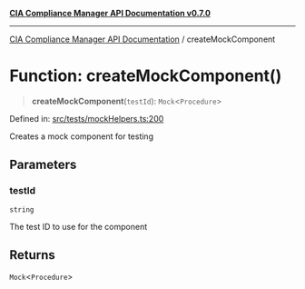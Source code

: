 [**CIA Compliance Manager API Documentation v0.7.0**](../README.md)

***

[CIA Compliance Manager API Documentation](../globals.md) / createMockComponent

# Function: createMockComponent()

> **createMockComponent**(`testId`): `Mock`\<`Procedure`\>

Defined in: [src/tests/mockHelpers.ts:200](https://github.com/Hack23/cia-compliance-manager/blob/main/src/tests/mockHelpers.ts#L200)

Creates a mock component for testing

## Parameters

### testId

`string`

The test ID to use for the component

## Returns

`Mock`\<`Procedure`\>
